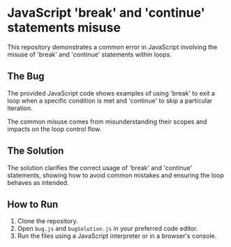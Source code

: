 # JavaScript 'break' and 'continue' statements misuse

This repository demonstrates a common error in JavaScript involving the misuse of 'break' and 'continue' statements within loops.

## The Bug
The provided JavaScript code shows examples of using 'break' to exit a loop when a specific condition is met and 'continue' to skip a particular iteration.

The common misuse comes from misunderstanding their scopes and impacts on the loop control flow.

## The Solution
The solution clarifies the correct usage of 'break' and 'continue' statements, showing how to avoid common mistakes and ensuring the loop behaves as intended.

## How to Run
1. Clone the repository.
2. Open `bug.js` and `bugSolution.js` in your preferred code editor.
3. Run the files using a JavaScript interpreter or in a browser's console.